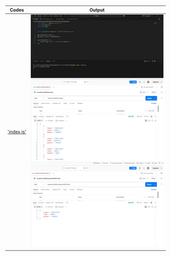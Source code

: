 | Codes | Output |
|-------|--------|
|['index.js'](./Codes/index.js)|![index.png](./Output/index.png)![01.png](./Output/01.png)![02.png](./Output/02.png)|

